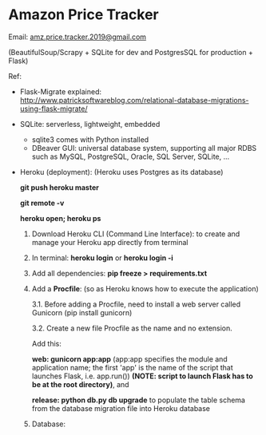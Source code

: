 # Amazon Price Tracker

Email: amz.price.tracker.2019@gmail.com

(BeautifulSoup/Scrapy + SQLite for dev and PostgresSQL for production + Flask)

Ref:

- Flask-Migrate explained: http://www.patricksoftwareblog.com/relational-database-migrations-using-flask-migrate/

  

- SQLite: serverless, lightweight, embedded
  - sqlite3 comes with Python installed
  - DBeaver GUI: universal database system, supporting all major RDBS such as MySQL, PostgreSQL, Oracle, SQL Server, SQLite, ...
  
- Heroku (deployment): (Heroku uses Postgres as its database)

  <b>git push heroku master</b>

  <b>git remote -v</b>

  <b>heroku open; heroku ps</b>

  1. Download Heroku CLI (Command Line Interface): to create and manage your Heroku app directly from terminal

  2. In terminal: <b>heroku login</b> or <b>heroku login -i</b>

  3. Add all dependencies: <b>pip freeze > requirements.txt</b>

  4. Add a **Procfile**: (so as Heroku knows how to execute the application)

     3.1. Before adding a Procfile, need to install a web server called Gunicorn (pip install gunicorn)

     3.2. Create a new file Procfile as the name and no extension. 

     Add this: 

     <b>web: gunicorn app:app</b> (app:app specifies the module and application name; the first 'app' is the name of the script that launches Flask, i.e. app.run()) **(NOTE: script to launch Flask has to be at the root directory)**, and 

     <b>release: python db.py db upgrade</b> to populate the table schema from the database migration file into Heroku database

  5. Database: 